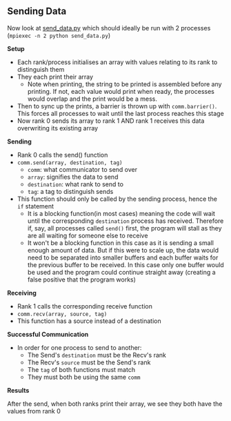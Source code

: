 ## Sending Data

Now look at [send_data.py](../send_data.py) which should ideally be run with 2 processes (`mpiexec -n 2 python send_data.py`)

**Setup**
- Each rank/process initialises an array with values relating to its rank to distinguish them
- They each print their array
  - Note when printing, the string to be printed is assembled before any printing. If not, each value
    would print when ready, the processes would overlap and the print would be a mess.
- Then to sync up the prints, a barrier is thrown up with `comm.barrier()`. This forces all processes to
    wait until the last process reaches this stage
- Now rank 0 sends its array to rank 1 AND rank 1 receives this data overwriting its existing array

**Sending**
- Rank 0 calls the send() function
- `comm.send(array, destination, tag)`
  - `comm`: what communicator to send over
  - `array`: signifies the data to send
  - `destination`: what rank to send to
  - `tag`: a tag to distinguish sends
- This function should only be called by the sending process, hence the `if` statement
  - It is a blocking function(in most cases) meaning the code will wait until the corresponding `destination` process has received. Therefore if, say, all processes called `send()` first, the program will stall as they are all waiting for someone else to receive
  - It won't be a blocking function in this case as it is sending a small enough amount of data. But if this were to scale up, the data would need to be separated into smaller buffers and each buffer waits for the previous buffer to be received. In this case only one buffer would be used and the program could continue straight away (creating a false positive that the program works)

**Receiving**
- Rank 1 calls the corresponding receive function
- `comm.recv(array, source, tag)`
- This function has a source instead of a destination

**Successful Communication**
- In order for one process to send to another:
  - The Send's `destination` must be the Recv's rank
  - The Recv's `source` must be the Send's rank
  - The `tag` of both functions must match
  - They must both be using the same `comm`

**Results**

After the send, when both ranks print their array, we see they both have the values from rank 0
